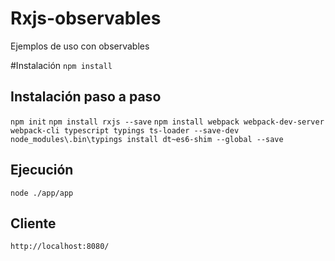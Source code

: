 # Rxjs-observables

Ejemplos de uso con observables

#Instalación
`npm install`

## Instalación paso a paso
`npm init`
`npm install rxjs --save`
`npm install webpack webpack-dev-server webpack-cli typescript typings ts-loader --save-dev`
`node_modules\.bin\typings install dt~es6-shim --global --save`

## Ejecución
`node ./app/app`

## Cliente
`http://localhost:8080/`

